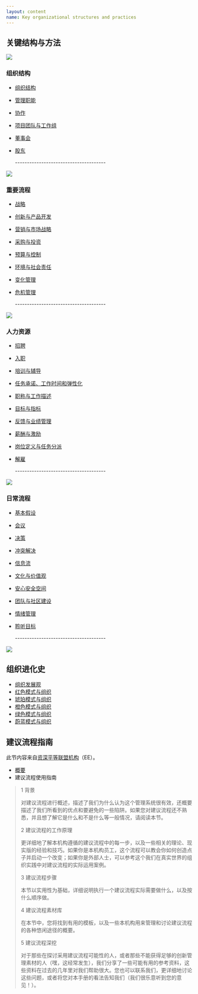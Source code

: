 ```yaml
---
layout: content
name: Key organizational structures and practices
---
```

## 关键结构与方法

![](/media/structure.jpg)

### 组织结构

* [组织结构](/theory/organizational-structure/)
* [管理职能](/theory/staff-functions/)
* [协作](/theory/coordination/)
* [项目团队与工作组](/theory/project-teams-and-task-forces/)
* [董事会](/theory/board/)
* [股东](/theory/ownership/)

  \--------------------------------------

![](/media/key-business-processes.jpg)

### 重要流程

* [战略](/theory/strategy/)
* [创新与产品开发](/theory/innovation-and-product-development/)
* [营销与市场战略](/theory/sales-marketing/)
* [采购与投资](/theory/purchasing-and-investments/)
* [预算与控制](/theory/budgeting-and-controlling/)
* [环境与社会责任](/theory/environmental-and-social-management/)
* [变化管理](/theory/change-management/)
* [危机管理](/theory/crisis-management/)

  \--------------------------------------

![](/media/people-practices.jpg)

### 人力资源

* [招聘](/theory/recruitment/)
* [入职](/theory/onboarding/)
* [培训与辅导](/theory/training-and-coaching/)
* [任务承诺、工作时间和弹性化](/theory/commitment-working-hours-and-flexibility/)
* [职称与工作描述](/theory/job-titles-and-job-descriptions/)
* [目标与指标](/theory/objectives-and-target-setting/)
* [反馈与业绩管理](/theory/feedback-and-performance-management/)
* [薪酬与激励](/theory/compensation-and-incentives/)
* [岗位定义与任务分派](/theory/role-definition-and-allocation/)
* [解雇](/theory/dismissal/)

  \--------------------------------------

![](/media/daily-organizational-practices.jpg)

### 日常流程

* [基本假设](/theory/fundamental-assumptions/)
* [会议](/theory/meetings/)
* [决策](/theory/decision-making/)
* [冲突解决](/theory/conflict-resolution/)
* [信息流](/theory/information-flow/)
* [文化与价值观](/theory/culture-and-values/)
* [安心安全空间](/theory/safe-space/)
* [团队与社区建设](/theory/team-and-community-building/)
* [情绪管理](/theory/mood-management/)
* [聆听目标](/theory/listening-to-purpose/)

  \--------------------------------------

![](/media/1_018-small.png)

## 组织进化史

* [组织发展观](/theory/developmental-perspective-on-organizations/)
* [红色模式与组织](/theory/red-organizations/)
* [琥珀模式与组织](/theory/amber-paradigm-and-organizations/)
* [橙色模式与组织](/theory/orange-paradigm-and-organizations/)
* [绿色模式与组织](/theory/green-paradigm-and-organizations/)
* [蔚蓝模式与组织](../theory/teal-paradigm-and-organizations/)

## 建议流程指南

此节内容来自[资深平等联盟机构](https://advice-process.playbook.ee/introduction)（EE）。

* [概要](https://cn.reinventingorganizationswiki.com/pages/entries/applaybook)
* 建议流程使用指南

> 1 背景
>
> 对建议流程进行概述，描述了我们为什么认为这个管理系统很有效，还概要描述了我们所看到的优点和要避免的一些陷阱。如果您对建议流程还不熟悉，并且想了解它是什么和不是什么等一般情况，请阅读本节。
>
> 2 建议流程的工作原理
>
> 更详细地了解本机构遵循的建议流程中的每一步，以及一些相关的理论、现实版的经验和技巧。如果你是本机构员工，这个流程可以教会你如何创造点子并启动一个改变；如果你是外部人士，可以参考这个我们在真实世界的组织实践中对建议流程的实际运用案例。
>
> 3 建议流程步骤
>
> 本节以实用性为基础，详细说明执行一个建议流程实际需要做什么，以及按什么顺序做。
>
> 4 建议流程素材库
>
> 在本节中，您将找到有用的模板，以及一些本机构用来管理和讨论建议流程的各种悠闲途径的概要。
>
> 5 建议流程深挖
>
> 对于那些在探讨采用建议流程可能性的人，或者那些不能获得足够的创新管理素材的人（嘿，这经常发生），我们分享了一些可能有用的参考资料，这些资料在过去的几年里对我们帮助很大。您也可以联系我们，更详细地讨论这些问题，或者将您对本手册的看法告知我们（我们很乐意听到您的意见！）。